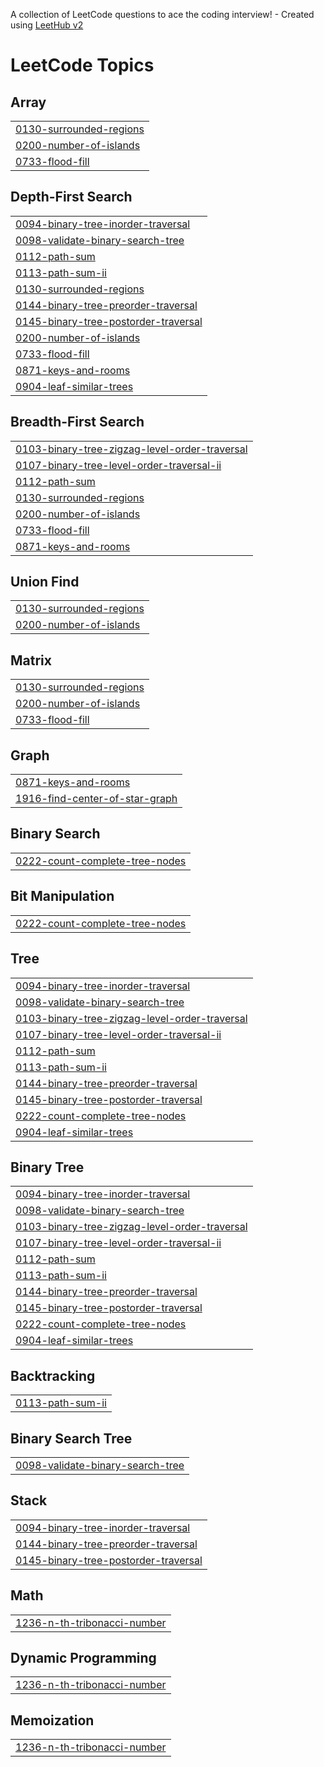 A collection of LeetCode questions to ace the coding interview! - Created using [LeetHub v2](https://github.com/arunbhardwaj/LeetHub-2.0)
<!---LeetCode Topics Start-->
# LeetCode Topics
## Array
|  |
| ------- |
| [0130-surrounded-regions](https://github.com/NikhilKumarMandal/Leetcode/tree/master/0130-surrounded-regions) |
| [0200-number-of-islands](https://github.com/NikhilKumarMandal/Leetcode/tree/master/0200-number-of-islands) |
| [0733-flood-fill](https://github.com/NikhilKumarMandal/Leetcode/tree/master/0733-flood-fill) |
## Depth-First Search
|  |
| ------- |
| [0094-binary-tree-inorder-traversal](https://github.com/NikhilKumarMandal/Leetcode/tree/master/0094-binary-tree-inorder-traversal) |
| [0098-validate-binary-search-tree](https://github.com/NikhilKumarMandal/Leetcode/tree/master/0098-validate-binary-search-tree) |
| [0112-path-sum](https://github.com/NikhilKumarMandal/Leetcode/tree/master/0112-path-sum) |
| [0113-path-sum-ii](https://github.com/NikhilKumarMandal/Leetcode/tree/master/0113-path-sum-ii) |
| [0130-surrounded-regions](https://github.com/NikhilKumarMandal/Leetcode/tree/master/0130-surrounded-regions) |
| [0144-binary-tree-preorder-traversal](https://github.com/NikhilKumarMandal/Leetcode/tree/master/0144-binary-tree-preorder-traversal) |
| [0145-binary-tree-postorder-traversal](https://github.com/NikhilKumarMandal/Leetcode/tree/master/0145-binary-tree-postorder-traversal) |
| [0200-number-of-islands](https://github.com/NikhilKumarMandal/Leetcode/tree/master/0200-number-of-islands) |
| [0733-flood-fill](https://github.com/NikhilKumarMandal/Leetcode/tree/master/0733-flood-fill) |
| [0871-keys-and-rooms](https://github.com/NikhilKumarMandal/Leetcode/tree/master/0871-keys-and-rooms) |
| [0904-leaf-similar-trees](https://github.com/NikhilKumarMandal/Leetcode/tree/master/0904-leaf-similar-trees) |
## Breadth-First Search
|  |
| ------- |
| [0103-binary-tree-zigzag-level-order-traversal](https://github.com/NikhilKumarMandal/Leetcode/tree/master/0103-binary-tree-zigzag-level-order-traversal) |
| [0107-binary-tree-level-order-traversal-ii](https://github.com/NikhilKumarMandal/Leetcode/tree/master/0107-binary-tree-level-order-traversal-ii) |
| [0112-path-sum](https://github.com/NikhilKumarMandal/Leetcode/tree/master/0112-path-sum) |
| [0130-surrounded-regions](https://github.com/NikhilKumarMandal/Leetcode/tree/master/0130-surrounded-regions) |
| [0200-number-of-islands](https://github.com/NikhilKumarMandal/Leetcode/tree/master/0200-number-of-islands) |
| [0733-flood-fill](https://github.com/NikhilKumarMandal/Leetcode/tree/master/0733-flood-fill) |
| [0871-keys-and-rooms](https://github.com/NikhilKumarMandal/Leetcode/tree/master/0871-keys-and-rooms) |
## Union Find
|  |
| ------- |
| [0130-surrounded-regions](https://github.com/NikhilKumarMandal/Leetcode/tree/master/0130-surrounded-regions) |
| [0200-number-of-islands](https://github.com/NikhilKumarMandal/Leetcode/tree/master/0200-number-of-islands) |
## Matrix
|  |
| ------- |
| [0130-surrounded-regions](https://github.com/NikhilKumarMandal/Leetcode/tree/master/0130-surrounded-regions) |
| [0200-number-of-islands](https://github.com/NikhilKumarMandal/Leetcode/tree/master/0200-number-of-islands) |
| [0733-flood-fill](https://github.com/NikhilKumarMandal/Leetcode/tree/master/0733-flood-fill) |
## Graph
|  |
| ------- |
| [0871-keys-and-rooms](https://github.com/NikhilKumarMandal/Leetcode/tree/master/0871-keys-and-rooms) |
| [1916-find-center-of-star-graph](https://github.com/NikhilKumarMandal/Leetcode/tree/master/1916-find-center-of-star-graph) |
## Binary Search
|  |
| ------- |
| [0222-count-complete-tree-nodes](https://github.com/NikhilKumarMandal/Leetcode/tree/master/0222-count-complete-tree-nodes) |
## Bit Manipulation
|  |
| ------- |
| [0222-count-complete-tree-nodes](https://github.com/NikhilKumarMandal/Leetcode/tree/master/0222-count-complete-tree-nodes) |
## Tree
|  |
| ------- |
| [0094-binary-tree-inorder-traversal](https://github.com/NikhilKumarMandal/Leetcode/tree/master/0094-binary-tree-inorder-traversal) |
| [0098-validate-binary-search-tree](https://github.com/NikhilKumarMandal/Leetcode/tree/master/0098-validate-binary-search-tree) |
| [0103-binary-tree-zigzag-level-order-traversal](https://github.com/NikhilKumarMandal/Leetcode/tree/master/0103-binary-tree-zigzag-level-order-traversal) |
| [0107-binary-tree-level-order-traversal-ii](https://github.com/NikhilKumarMandal/Leetcode/tree/master/0107-binary-tree-level-order-traversal-ii) |
| [0112-path-sum](https://github.com/NikhilKumarMandal/Leetcode/tree/master/0112-path-sum) |
| [0113-path-sum-ii](https://github.com/NikhilKumarMandal/Leetcode/tree/master/0113-path-sum-ii) |
| [0144-binary-tree-preorder-traversal](https://github.com/NikhilKumarMandal/Leetcode/tree/master/0144-binary-tree-preorder-traversal) |
| [0145-binary-tree-postorder-traversal](https://github.com/NikhilKumarMandal/Leetcode/tree/master/0145-binary-tree-postorder-traversal) |
| [0222-count-complete-tree-nodes](https://github.com/NikhilKumarMandal/Leetcode/tree/master/0222-count-complete-tree-nodes) |
| [0904-leaf-similar-trees](https://github.com/NikhilKumarMandal/Leetcode/tree/master/0904-leaf-similar-trees) |
## Binary Tree
|  |
| ------- |
| [0094-binary-tree-inorder-traversal](https://github.com/NikhilKumarMandal/Leetcode/tree/master/0094-binary-tree-inorder-traversal) |
| [0098-validate-binary-search-tree](https://github.com/NikhilKumarMandal/Leetcode/tree/master/0098-validate-binary-search-tree) |
| [0103-binary-tree-zigzag-level-order-traversal](https://github.com/NikhilKumarMandal/Leetcode/tree/master/0103-binary-tree-zigzag-level-order-traversal) |
| [0107-binary-tree-level-order-traversal-ii](https://github.com/NikhilKumarMandal/Leetcode/tree/master/0107-binary-tree-level-order-traversal-ii) |
| [0112-path-sum](https://github.com/NikhilKumarMandal/Leetcode/tree/master/0112-path-sum) |
| [0113-path-sum-ii](https://github.com/NikhilKumarMandal/Leetcode/tree/master/0113-path-sum-ii) |
| [0144-binary-tree-preorder-traversal](https://github.com/NikhilKumarMandal/Leetcode/tree/master/0144-binary-tree-preorder-traversal) |
| [0145-binary-tree-postorder-traversal](https://github.com/NikhilKumarMandal/Leetcode/tree/master/0145-binary-tree-postorder-traversal) |
| [0222-count-complete-tree-nodes](https://github.com/NikhilKumarMandal/Leetcode/tree/master/0222-count-complete-tree-nodes) |
| [0904-leaf-similar-trees](https://github.com/NikhilKumarMandal/Leetcode/tree/master/0904-leaf-similar-trees) |
## Backtracking
|  |
| ------- |
| [0113-path-sum-ii](https://github.com/NikhilKumarMandal/Leetcode/tree/master/0113-path-sum-ii) |
## Binary Search Tree
|  |
| ------- |
| [0098-validate-binary-search-tree](https://github.com/NikhilKumarMandal/Leetcode/tree/master/0098-validate-binary-search-tree) |
## Stack
|  |
| ------- |
| [0094-binary-tree-inorder-traversal](https://github.com/NikhilKumarMandal/Leetcode/tree/master/0094-binary-tree-inorder-traversal) |
| [0144-binary-tree-preorder-traversal](https://github.com/NikhilKumarMandal/Leetcode/tree/master/0144-binary-tree-preorder-traversal) |
| [0145-binary-tree-postorder-traversal](https://github.com/NikhilKumarMandal/Leetcode/tree/master/0145-binary-tree-postorder-traversal) |
## Math
|  |
| ------- |
| [1236-n-th-tribonacci-number](https://github.com/NikhilKumarMandal/Leetcode/tree/master/1236-n-th-tribonacci-number) |
## Dynamic Programming
|  |
| ------- |
| [1236-n-th-tribonacci-number](https://github.com/NikhilKumarMandal/Leetcode/tree/master/1236-n-th-tribonacci-number) |
## Memoization
|  |
| ------- |
| [1236-n-th-tribonacci-number](https://github.com/NikhilKumarMandal/Leetcode/tree/master/1236-n-th-tribonacci-number) |
<!---LeetCode Topics End-->
